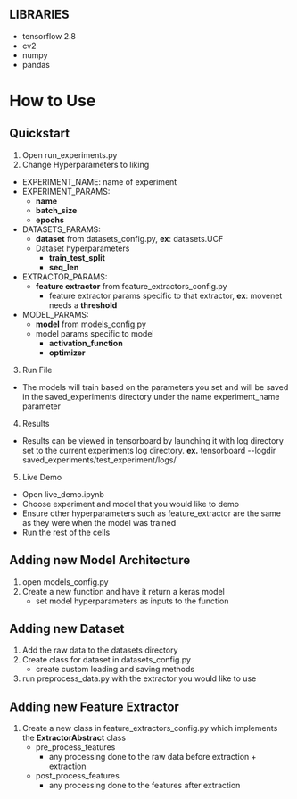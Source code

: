 LIBRARIES
---

- tensorflow 2.8
- cv2
- numpy
- pandas

# How to Use
## Quickstart
1. Open run_experiments.py
2. Change Hyperparameters to liking
- EXPERIMENT_NAME: name of experiment
- EXPERIMENT_PARAMS:
  - **name**
  - **batch_size**
  - **epochs**
- DATASETS_PARAMS:
  - **dataset** from datasets_config.py, **ex**: datasets.UCF
  - Dataset hyperparameters
    - **train\_test\_split**
    - **seq_len**
- EXTRACTOR_PARAMS:
  - **feature extractor** from feature\_extractors\_config.py
    - feature extractor params specific to that extractor, **ex**: movenet needs a **threshold**
- MODEL_PARAMS:
  - **model** from models\_config.py
  - model params specific to model
    - **activation_function** 
    - **optimizer**
3. Run File
- The models will train based on the parameters you set and will be saved in the saved_experiments directory under the name  experiment\_name parameter 
4. Results
- Results can be viewed in tensorboard by launching it with log directory set to the current experiments log directory. **ex.** tensorboard --logdir saved_experiments/test_experiment/logs/
5. Live Demo
- Open live_demo.ipynb
- Choose experiment and model that you would like to demo
- Ensure other hyperparameters such as feature_extractor are the same as they were when the model was trained
- Run the rest of the cells

## Adding new Model Architecture
1. open models_config.py
2. Create a new function and have it return a keras model
   - set model hyperparameters as inputs to the function
## Adding new Dataset
1. Add the raw data to the datasets directory
2. Create class for dataset in datasets\_config.py
   - create custom loading and saving methods
3. run preprocess_data.py with the extractor you would like to use
## Adding new Feature Extractor
1. Create a new class in feature\_extractors\_config.py which implements the **ExtractorAbstract** class
   - pre\_process\_features
     - any processing done to the raw data before extraction + extraction
   - post\_process\_features
     - any processing done to the features after extraction
